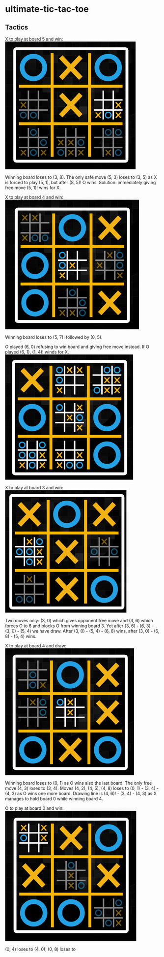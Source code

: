 # ultimate-tic-tac-toe

## Tactics

X to play at board 5 and win:  
![alt text](https://github.com/karlisolte/ultimate-tic-tac-toe/blob/master/1.png?raw=true)

Winning board loses to (3, 8). The only safe move (5, 3) loses to (3, 5) as X is forced to play (5, 1),
but after (8, 5)! O wins. Solution: immediately giving free move (5, 1)! wins for X.

X to play at board 4 and win:  
![alt text](https://github.com/karlisolte/ultimate-tic-tac-toe/blob/master/2.png?raw=true)

Winning board loses to (5, 7)! followed by (0, 5).  

O played (6, 0) refusing to win board and giving free move instead. If O played (6, 1), (1, 4)! winds for X.
![alt text](https://github.com/karlisolte/ultimate-tic-tac-toe/blob/master/3.png?raw=true)

 X to play at board 3 and win:  
![alt text](https://github.com/karlisolte/ultimate-tic-tac-toe/blob/master/4.png?raw=true)

Two moves only: (3, 0) which gives opponent free move and (3, 6) which forces O to 6 and blocks O from winning board 3.
Yet after (3, 6) - (6, 3) - (3, 0) - (5, 4) we have draw. After (3, 0) - (5, 4) - (6, 8) wins, after (3, 0) - (6, 8) - (5, 4) wins.

X to play at board 4 and draw:  
![alt text](https://github.com/karlisolte/ultimate-tic-tac-toe/blob/master/5.png?raw=true)

Winning board loses to (0, 1) as O wins also the last board. The only free move (4, 3) loses to (3, 4).
Moves (4, 2), (4, 5), (4, 8) loses to (0, 1) - (3, 4) - (4, 3) as O wins one more board. Drawing line is (4, 6)! - (3, 4) - (4, 3) as X manages to hold board 0 while winning board 4.

O to play at board 0 and win:  
![alt text](https://github.com/karlisolte/ultimate-tic-tac-toe/blob/master/6.png?raw=true)

(0, 4) loses to (4, 0), (0, 8) loses to 